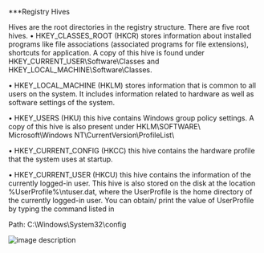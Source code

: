 ***Registry Hives

Hives are the root directories in the registry structure. There are five root hives.
• HKEY_CLASSES_ROOT (HKCR) stores information about installed programs like file associations (associated programs for file
extensions), shortcuts for application. A copy of this hive is found under HKEY_CURRENT_USER\Software\Classes and HKEY_LOCAL_MACHINE\Software\Classes.

• HKEY_LOCAL_MACHINE (HKLM) stores information that is
common to all users on the system. It includes information related to hardware as well as software settings of the system.

• HKEY_USERS (HKU) this hive contains Windows group policy settings. 
A copy of this hive is also present under HKLM\SOFTWARE\ Microsoft\Windows NT\CurrentVersion\ProfileList\

• HKEY_CURRENT_CONFIG (HKCC) this hive contains the hardware profile that the system uses at startup.

• HKEY_CURRENT_USER (HKCU) this hive contains the information
of the currently logged-in user. This hive is also stored on the disk at
the location %UserProfile%\ntuser.dat, where the UserProfile is
the home directory of the currently logged-in user. You can obtain/ print the value of UserProfile by typing the command listed in


Path: C:\Windows\System32\config

![image description](https://i.ibb.co/hsRsnYC/registry-hive.png)

